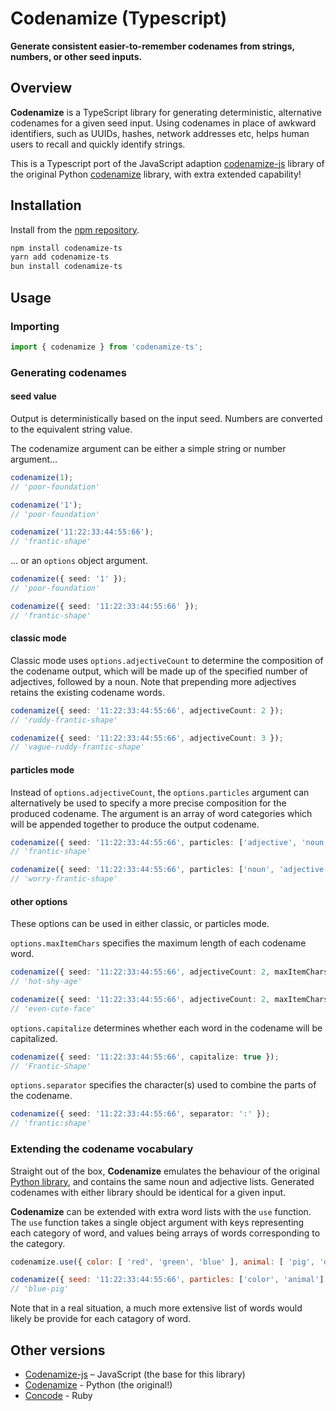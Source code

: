 # Codenamize (Typescript)

**Generate consistent easier-to-remember codenames from strings, numbers, or other seed inputs.**

## Overview

**Codenamize** is a TypeScript library for generating deterministic, alternative codenames for a given seed input. Using codenames in place of awkward identifiers, such as UUIDs, hashes, network addresses etc, helps human users to recall and quickly identify strings.

This is a Typescript port of the JavaScript adaption [codenamize-js](https://github.com/stemail23/codenamize-js) library of the original Python [codenamize](https://github.com/jjmontesl/codenamize) library, with extra extended capability!

## Installation

Install from the [npm repository](https://www.npmjs.com/package/codenamize-ts).

```bash
npm install codenamize-ts
yarn add codenamize-ts
bun install codenamize-ts
```

## Usage

### Importing

```typescript
import { codenamize } from 'codenamize-ts';
```

### Generating codenames

#### seed value

Output is deterministically based on the input seed. Numbers are converted to the equivalent string value.

The codenamize argument can be either a simple string or number argument…

```javascript
codenamize(1);
// 'poor-foundation'

codenamize('1');
// 'poor-foundation'

codenamize('11:22:33:44:55:66');
// 'frantic-shape'
```

… or an `options` object argument.

```typescript
codenamize({ seed: '1' });
// 'poor-foundation'

codenamize({ seed: '11:22:33:44:55:66' });
// 'frantic-shape'
```

#### classic mode

Classic mode uses `options.adjectiveCount` to determine the composition of the codename output, which will be made up of the specified number of adjectives, followed by a noun. Note that prepending more adjectives retains the existing codename words.

```typescript
codenamize({ seed: '11:22:33:44:55:66', adjectiveCount: 2 });
// 'ruddy-frantic-shape'

codenamize({ seed: '11:22:33:44:55:66', adjectiveCount: 3 });
// 'vague-ruddy-frantic-shape'
```

#### particles mode

Instead of `options.adjectiveCount`, the `options.particles` argument can alternatively be used to specify a more precise composition for the produced codename. The argument is an array of word categories which will be appended together to produce the output codename.

```typescript
codenamize({ seed: '11:22:33:44:55:66', particles: ['adjective', 'noun'] });
// 'frantic-shape'

codenamize({ seed: '11:22:33:44:55:66', particles: ['noun', 'adjective', 'noun'] });
// 'worry-frantic-shape'
```

#### other options

These options can be used in either classic, or particles mode.

`options.maxItemChars` specifies the maximum length of each codename word.

```typescript
codenamize({ seed: '11:22:33:44:55:66', adjectiveCount: 2, maxItemChars: 3 });
// 'hot-shy-age'

codenamize({ seed: '11:22:33:44:55:66', adjectiveCount: 2, maxItemChars: 4 });
// 'even-cute-face'
```

`options.capitalize` determines whether each word in the codename will be capitalized.

```typescript
codenamize({ seed: '11:22:33:44:55:66', capitalize: true });
// 'Frantic-Shape'
```

`options.separator` specifies the character(s) used to combine the parts of the codename.

```typescript
codenamize({ seed: '11:22:33:44:55:66', separator: ':' });
// 'frantic:shape'
```

### Extending the codename vocabulary

Straight out of the box, **Codenamize** emulates the behaviour of the original [Python library](https://github.com/jjmontesl/codenamize), and contains the same noun and adjective lists. Generated codenames with either library should be identical for a given  input.

**Codenamize** can be extended with extra word lists with the `use` function. The `use` function takes a single object argument with keys representing each category of word, and values being arrays of words corresponding to the category.

```javascript
codenamize.use({ color: [ 'red', 'green', 'blue' ], animal: [ 'pig', 'dog', 'cat' ] });

codenamize({ seed: '11:22:33:44:55:66', particles: ['color', 'animal'] });
// 'blue-pig'
```

Note that in a real situation, a much more extensive list of words would likely be provide for each catagory of word.

## Other versions

* [Codenamize-js](https://github.com/stemail23/codenamize-js) – JavaScript (the base for this library)
* [Codenamize](https://github.com/jjmontesl/codenamize) - Python (the original!)
* [Concode](https://github.com/DannyBen/concode) - Ruby
